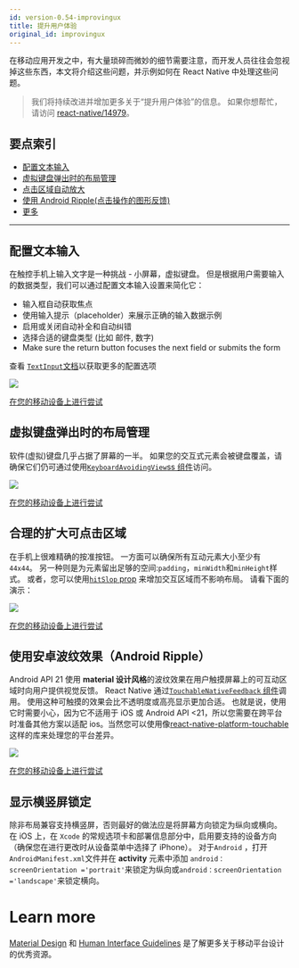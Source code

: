```yaml
---
id: version-0.54-improvingux
title: 提升用户体验
original_id: improvingux
---
```


在移动应用开发之中，有大量琐碎而微妙的细节需要注意，而开发人员往往会忽视掉这些东西，本文将介绍这些问题，并示例如何在 React Native 中处理这些问题。

> 我们将持续改进并增加更多关于“提升用户体验”的信息。 如果你想帮忙，请访问 [react-native/14979](https://github.com/facebook/react-native/issues/14979)。

## 要点索引

* [配置文本输入](#配置文本输入)
* [虚拟键盘弹出时的布局管理](#虚拟键盘弹出时的布局管理)
* [点击区域自动放大](#make-tappable-areas-larger)
* [使用 Android Ripple(点击操作的图形反馈)](#use-android-ripple)
* [更多](#learn-more)

---

## 配置文本输入

在触控手机上输入文字是一种挑战 - 小屏幕，虚拟键盘。 但是根据用户需要输入的数据类型，我们可以通过配置文本输入设置来简化它：

* 输入框自动获取焦点
* 使用输入提示（placeholder）来展示正确的输入数据示例
* 启用或关闭自动补全和自动纠错
* 选择合适的键盘类型 (比如 邮件, 数字)
* Make sure the return button focuses the next field or submits the form

查看 [`TextInput`文档](textinput.md)以获取更多的配置选项

![](react-native/img/textinput.gif)

[在您的移动设备上进行尝试](https://snack.expo.io/H1iGt2vSW)

## 虚拟键盘弹出时的布局管理

软件(虚拟)键盘几乎占据了屏幕的一半。 如果您的交互式元素会被键盘覆盖，请确保它们仍可通过使用[`KeyboardAvoidingView`ss 组件](keyboardavoidingview.md)访问。

![](react-native/img/keyboardavoidingview.gif)

[在您的移动设备上进行尝试](https://snack.expo.io/ryxRkwnrW)

## 合理的扩大可点击区域

在手机上很难精确的按准按钮。 一方面可以确保所有互动元素大小至少有 `44x44`。 另一种则是为元素留出足够的空间:`padding`，`minWidth`和`minHeight`样式。 或者，您可以使用[`hitSlop` prop](touchablewithoutfeedback.md#hitslop) 来增加交互区域而不影响布局。 请看下面的演示：

![](react-native/img/hitslop.gif)

[在您的移动设备上进行尝试](https://snack.expo.io/rJPwCt4HZ)

## 使用安卓波纹效果（Android Ripple）

Android API 21 使用 **material 设计风格**的波纹效果在用户触摸屏幕上的可互动区域时向用户提供视觉反馈。 React Native 通过[`TouchableNativeFeedback` 组件](touchablenativefeedback.md)调用。 使用这种可触摸的效果会比不透明度或高亮显示更加合适。 也就是说，使用它时需要小心，因为它不适用于 iOS 或 Android API <21，所以您需要在跨平台时准备其他方案以适配 ios。当然您可以使用像[react-native-platform-touchable](https://github.com/react-community/react-native-platform-touchable)这样的库来处理您的平台差异。

![](react-native/img/ripple.gif)

[在您的移动设备上进行尝试](https://snack.expo.io/SJywqe3rZ)

## 显示横竖屏锁定

除非布局兼容支持横竖屏，否则最好的做法应是将屏幕方向锁定为纵向或横向。 在 iOS 上，在 `Xcode` 的常规选项卡和部署信息部分中，启用要支持的设备方向（确保您在进行更改时从设备菜单中选择了 iPhone）。 对于`Android` ，打开`AndroidManifest.xml`文件并在 **activity** 元素中添加 `android：screenOrientation ='portrait'`来锁定为纵向或`android：screenOrientation ='landscape'`来锁定横向。

# Learn more

[Material Design](https://material.io/) 和 [Human Interface Guidelines](https://developer.apple.com/ios/human-interface-guidelines/overview/design-principles/) 是了解更多关于移动平台设计的优秀资源。
